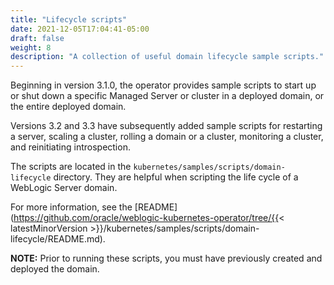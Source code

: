 ```yaml
---
title: "Lifecycle scripts"
date: 2021-12-05T17:04:41-05:00
draft: false
weight: 8
description: "A collection of useful domain lifecycle sample scripts."
---
```


Beginning in version 3.1.0,
the operator provides sample scripts to start up
or shut down a specific Managed Server or cluster in a deployed domain,
or the entire deployed domain.

Versions 3.2 and 3.3 have subsequently added sample scripts for
restarting a server,
scaling a cluster,
rolling a domain or a cluster,
monitoring a cluster,
and reinitiating introspection.

The scripts are located in the `kubernetes/samples/scripts/domain-lifecycle` directory.
They are helpful when scripting the life cycle of a WebLogic Server domain.

For more information,
see the [README](https://github.com/oracle/weblogic-kubernetes-operator/tree/{{< latestMinorVersion >}}/kubernetes/samples/scripts/domain-lifecycle/README.md).

**NOTE:** Prior to running these scripts, you must have previously created and deployed the domain.
